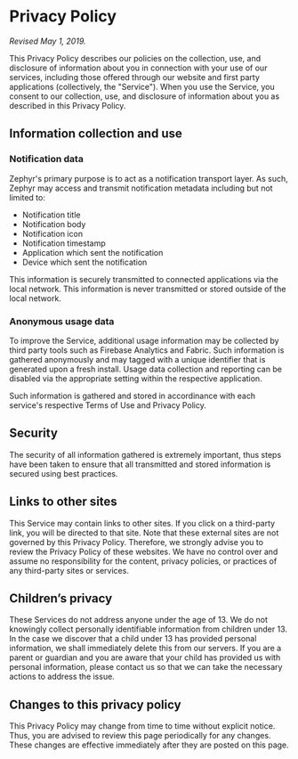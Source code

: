 Privacy Policy
==============

*Revised May 1, 2019.*

This Privacy Policy describes our policies on the collection, use, and disclosure of information about you in connection with your use of our services, including those offered through our website and first party applications (collectively, the "Service").
When you use the Service, you consent to our collection, use, and disclosure of information about you as described in this Privacy Policy.

## Information collection and use
### Notification data
Zephyr's primary purpose is to act as a notification transport layer.
As such, Zephyr may access and transmit notification metadata including but not limited to:

* Notification title
* Notification body
* Notification icon
* Notification timestamp
* Application which sent the notification
* Device which sent the notification

This information is securely transmitted to connected applications via the local network.
This information is never transmitted or stored outside of the local network.

### Anonymous usage data
To improve the Service, additional usage information may be collected by third party tools such as Firebase Analytics and Fabric.
Such information is gathered anonymously and may tagged with a unique identifier that is generated upon a fresh install.
Usage data collection and reporting can be disabled via the appropriate setting within the respective application.

Such information is gathered and stored in accordinance with each service's respective Terms of Use and Privacy Policy.

## Security
The security of all information gathered is extremely important, thus steps have been taken to ensure that all transmitted and stored information is secured using best practices.

## Links to other sites
This Service may contain links to other sites.
If you click on a third-party link, you will be directed to that site.
Note that these external sites are not governed by this Privacy Policy.
Therefore, we strongly advise you to review the Privacy Policy of these websites.
We have no control over and assume no responsibility for the content, privacy policies, or practices of any third-party sites or services.

## Children’s privacy
These Services do not address anyone under the age of 13.
We do not knowingly collect personally identifiable information from children under 13.
In the case we discover that a child under 13 has provided personal information, we shall immediately delete this from our servers.
If you are a parent or guardian and you are aware that your child has provided us with personal information, please contact us so that we can take the necessary actions to address the issue.

## Changes to this privacy policy
This Privacy Policy may change from time to time without explicit notice.
Thus, you are advised to review this page periodically for any changes.
These changes are effective immediately after they are posted on this page.
